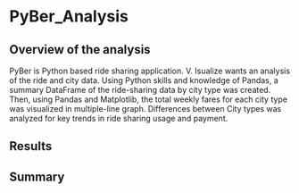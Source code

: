 # PyBer_Analysis
## Overview of the analysis

PyBer is Python based ride sharing application. V. Isualize wants an analysis of the ride and city data. Using Python skills and knowledge of Pandas, a summary DataFrame of the ride-sharing data by city type was created. Then, using Pandas and Matplotlib, the total weekly fares for each city type was visualized in multiple-line graph. Differences between City types was analyzed for key trends in ride sharing usage and payment.

## Results

## Summary
